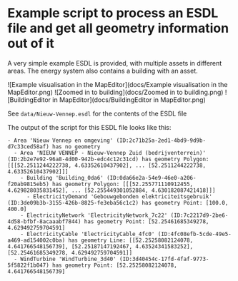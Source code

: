 # Example script to process an ESDL file and get all geometry information out of it

A very simple example ESDL is provided, with multiple assets in different areas. The energy system
also contains a building with an asset.

![Example visualisation in the MapEditor](docs/Example visualisation in the MapEditor.png)
![Zoomed in to building](docs/Zoomed in to building.png)
![BuildingEditor in MapEditor](docs/BuildingEditor in MapEditor.png)

See `data/Nieuw-Vennep.esdl` for the contents of the ESDL file

The output of the script for this ESDL file looks like this:

```
- Area 'Nieuw Vennep en omgeving' (ID:2c71b25a-2ed1-4bd9-9d9b-d7c33ced58af) has no geometry
  - Area 'NIEUW VENNEP - Nieuw-Vennep Zuid (bedrijventerrein)' (ID:2b2e7e92-96a8-4d00-942b-edc4c12c31cd) has geometry Polygon: [[[52.2511244222738, 4.63352610437902], ... [52.2511244222738, 4.63352610437902]]]
    - Building 'Building_0da6' (ID:0da66e2a-54e9-46e0-a206-f20ab9815eb5) has geometry Polygon: [[[52.255771110912455, 4.629828035831452], ... [52.255449301052884, 4.630182087421418]]]
      - ElectricityDemand 'Gebouwgebonden elektriciteitsgebruik' (ID:3de09b3b-3155-426b-8825-fe3eba56c1c2) has geometry Point: [100.0, 400.0]
    - ElectricityNetwork 'ElectricityNetwork_7c22' (ID:7c2217d9-2be6-4d58-bfbf-8acaaabf7844) has geometry Point: [52.25461685349278, 4.629492759704591]
    - ElectricityCable 'ElectricityCable_4fc0' (ID:4fc08efb-5cde-49e5-a469-ad154002c0ba) has geometry Line: [[52.25258082124078, 4.641766548156739], [52.25187147192467, 4.63524341583252], [52.25461685349278, 4.629492759704591]]
  - WindTurbine 'WindTurbine_3d40' (ID:3d40454c-17fd-4faf-9773-5f5822f1b047) has geometry Point: [52.25258082124078, 4.641766548156739]
```